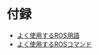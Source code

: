 # 付録

* [よく使用するROS用語](https://github.com/yukixx6/raspimouse_sim_tutorial/tree/8306d89bd7c362941fad983a919635d386533096/ros_tutorial/ros_word.md)
* [よく使用するROSコマンド](https://github.com/yukixx6/raspimouse_sim_tutorial/tree/8306d89bd7c362941fad983a919635d386533096/ros_tutorial/ros_comand.md)



